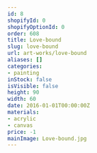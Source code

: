 ```yaml
---
id: 8
shopifyId: 0
shopifyOptionId: 0
order: 608
title: Love-bound
slug: love-bound
url: art-works/love-bound
aliases: []
categories:
- painting
inStock: false
isVisible: false
height: 90
width: 60
date: 2016-01-01T00:00:00Z
materials:
- acrylic
- canvas
price: -1
mainImage: Love-bound.jpg
---
```

